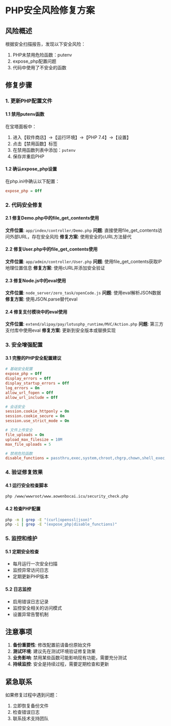 # PHP安全风险修复方案

## 风险概述
根据安全扫描报告，发现以下安全风险：
1. PHP未禁用危险函数：putenv
2. expose_php配置问题
3. 代码中使用了不安全的函数

## 修复步骤

### 1. 更新PHP配置文件

#### 1.1 禁用putenv函数
在宝塔面板中：
1. 进入【软件商店】→【运行环境】→【PHP 7.4】→【设置】
2. 点击【禁用函数】标签
3. 在禁用函数列表中添加：`putenv`
4. 保存并重启PHP

#### 1.2 确认expose_php设置
在php.ini中确认以下配置：
```ini
expose_php = Off
```

### 2. 代码安全修复

#### 2.1 修复Demo.php中的file_get_contents使用
**文件位置**: `app/index/controller/Demo.php`
**问题**: 直接使用file_get_contents访问外部URL，存在安全风险
**修复方案**: 使用安全的cURL方法替代

#### 2.2 修复User.php中的file_get_contents使用  
**文件位置**: `app/admin/controller/User.php`
**问题**: 使用file_get_contents获取IP地理位置信息
**修复方案**: 使用cURL并添加安全验证

#### 2.3 修复Node.js中的eval使用
**文件位置**: `node_server/zero_task/openCode.js`
**问题**: 使用eval解析JSON数据
**修复方案**: 使用JSON.parse替代eval

#### 2.4 修复支付模块中的eval使用
**文件位置**: `extend/alipay/pay/lotusphp_runtime/MVC/Action.php`
**问题**: 第三方支付库中使用eval
**修复方案**: 更新到安全版本或替换实现

### 3. 安全增强配置

#### 3.1 完整的PHP安全配置建议
```ini
# 基础安全配置
expose_php = Off
display_errors = Off
display_startup_errors = Off
log_errors = On
allow_url_fopen = Off
allow_url_include = Off

# 会话安全
session.cookie_httponly = On
session.cookie_secure = On
session.use_strict_mode = On

# 文件上传安全
file_uploads = On
upload_max_filesize = 10M
max_file_uploads = 5

# 禁用危险函数
disable_functions = passthru,exec,system,chroot,chgrp,chown,shell_exec,popen,proc_open,pcntl_exec,ini_alter,ini_restore,dl,openlog,syslog,readlink,symlink,popepassthru,pcntl_alarm,pcntl_fork,pcntl_waitpid,pcntl_wait,pcntl_wifexited,pcntl_wifstopped,pcntl_wifsignaled,pcntl_wifcontinued,pcntl_wexitstatus,pcntl_wtermsig,pcntl_wstopsig,pcntl_signal,pcntl_signal_dispatch,pcntl_get_last_error,pcntl_strerror,pcntl_sigprocmask,pcntl_sigwaitinfo,pcntl_sigtimedwait,pcntl_exec,pcntl_getpriority,pcntl_setpriority,imap_open,apache_setenv,putenv,eval
```

### 4. 验证修复效果

#### 4.1 运行安全检查脚本
```bash
php /www/wwwroot/www.aowenbocai.icu/security_check.php
```

#### 4.2 检查PHP配置
```bash
php -m | grep -E "(curl|openssl|json)"
php -i | grep -E "(expose_php|disable_functions)"
```

### 5. 监控和维护

#### 5.1 定期安全检查
- 每月运行一次安全扫描
- 监控异常访问日志
- 定期更新PHP版本

#### 5.2 日志监控
- 启用错误日志记录
- 监控安全相关的访问模式
- 设置异常告警机制

## 注意事项

1. **备份重要性**: 修改配置前请备份原始文件
2. **测试环境**: 建议先在测试环境验证修复效果
3. **业务影响**: 禁用某些函数可能影响现有功能，需要充分测试
4. **持续监控**: 安全是持续过程，需要定期检查和更新

## 紧急联系

如果修复过程中遇到问题：
1. 立即恢复备份文件
2. 检查错误日志
3. 联系技术支持团队
